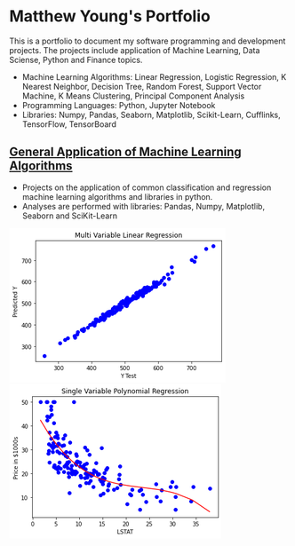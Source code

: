 # Matthew Young's Portfolio
This is a portfolio to document my software programming and development projects. The projects include application of Machine Learning, Data Sciense, Python and Finance topics. 
* Machine Learning Algorithms: Linear Regression, Logistic Regression, K Nearest Neighbor, Decision Tree, Random Forest, Support Vector Machine, K Means Clustering, Principal Component Analysis
* Programming Languages: Python, Jupyter Notebook
* Libraries: Numpy, Pandas, Seaborn, Matplotlib, Scikit-Learn, Cufflinks, TensorFlow, TensorBoard

## [General Application of Machine Learning Algorithms](https://github.com/mbyoung99/ML_General_Applications/blob/main/README.md)
* Projects on the application of common classification and regression machine learning algorithms and libraries in python.
* Analyses are performed with libraries: Pandas, Numpy, Matplotlib, Seaborn and SciKit-Learn

![](/Images/LinearModelPlotMultiVar_.png)
![](/Images/PolynomialModelPlotSingleVar.png)

